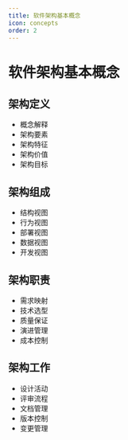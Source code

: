 ```yaml
---
title: 软件架构基本概念
icon: concepts
order: 2
---
```


# 软件架构基本概念

## 架构定义
- 概念解释
- 架构要素
- 架构特征
- 架构价值
- 架构目标

## 架构组成
- 结构视图
- 行为视图
- 部署视图
- 数据视图
- 开发视图

## 架构职责
- 需求映射
- 技术选型
- 质量保证
- 演进管理
- 成本控制

## 架构工作
- 设计活动
- 评审流程
- 文档管理
- 版本控制
- 变更管理

